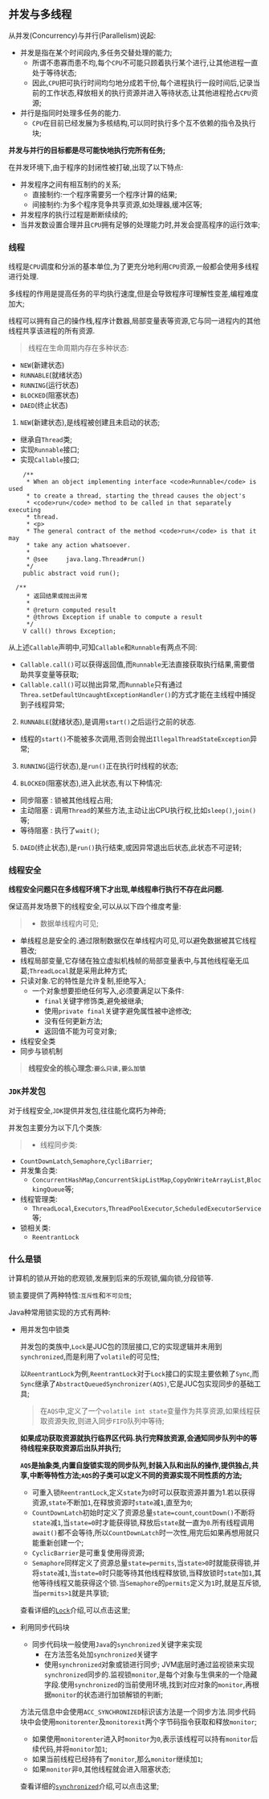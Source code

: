 ## 并发与多线程

从并发(Concurrency)与并行(Parallelism)说起:
+ 并发是指在某个时间段内,多任务交替处理的能力;
  + 所谓不患寡而患不均,每个`CPU`不可能只顾着执行某个进行,让其他进程一直处于等待状态;
  + 因此,`CPU`把可执行时间均匀地分成若干份,每个进程执行一段时间后,记录当前的工作状态,释放相关的执行资源并进入等待状态,让其他进程抢占`CPU`资源;
+ 并行是指同时处理多任务的能力.
  + `CPU`在目前已经发展为多核结构,可以同时执行多个互不依赖的指令及执行块;

**并发与并行的目标都是尽可能快地执行完所有任务;**

在并发环境下,由于程序的封闭性被打破,出现了以下特点:
+ 并发程序之间有相互制约的关系;
  + 直接制约:一个程序需要另一个程序计算的结果;
  + 间接制约:为多个程序竞争共享资源,如处理器,缓冲区等;
+ 并发程序的执行过程是断断续续的;
+ 当并发数设置合理并且`CPU`拥有足够的处理能力时,并发会提高程序的运行效率;

### 线程

线程是`CPU`调度和分派的基本单位,为了更充分地利用`CPU`资源,一般都会使用多线程进行处理.

多线程的作用是提高任务的平均执行速度,但是会导致程序可理解性变差,编程难度加大;

线程可以拥有自己的操作栈,程序计数器,局部变量表等资源,它与同一进程内的其他线程共享该进程的所有资源.

>线程在生命周期内存在多种状态:
+ `NEW`(新建状态)
+ `RUNNABLE`(就绪状态)
+ `RUNNING`(运行状态)
+ `BLOCKED`(阻塞状态)
+ `DAED`(终止状态)

1. `NEW`(新建状态),是线程被创建且未启动的状态;
  + 继承自`Thread`类;
  + 实现`Runnable`接口;
  + 实现`Callable`接口;

  ```Runnable
      /**
       * When an object implementing interface <code>Runnable</code> is used
       * to create a thread, starting the thread causes the object's
       * <code>run</code> method to be called in that separately executing
       * thread.
       * <p>
       * The general contract of the method <code>run</code> is that it may
       * take any action whatsoever.
       *
       * @see     java.lang.Thread#run()
       */
      public abstract void run();
  ```

  ```Callable
   	/**
       * 返回结果或抛出异常
       *
       * @return computed result
       * @throws Exception if unable to compute a result
       */
      V call() throws Exception;
  ```
  从上述`Callable`声明中,可知`Callable`和`Runnable`有两点不同:
  + `Callable.call()`可以获得返回值,而`Runnable`无法直接获取执行结果,需要借助共享变量等获取;
  + `Callable.call()`可以抛出异常,而`Runnable`只有通过`Threa.setDefaultUncaughtExceptionHandler()`的方式才能在主线程中捕捉到子线程异常;


2. `RUNNABLE`(就绪状态),是调用`start()`之后运行之前的状态.
  + 线程的`start()`不能被多次调用,否则会抛出`IllegalThreadStateException`异常;

3. `RUNNING`(运行状态),是`run()`正在执行时线程的状态;

4. `BLOCKED`(阻塞状态),进入此状态,有以下种情况:
  + 同步阻塞 : 锁被其他线程占用;
  + 主动阻塞 : 调用`Thread`的某些方法,主动让出CPU执行权,比如`sleep()`,`join()`等;
  + 等待阻塞 : 执行了`wait()`;

5. `DAED`(终止状态),是`run()`执行结束,或因异常退出后状态,此状态不可逆转;

### 线程安全

**线程安全问题只在多线程环境下才出现,单线程串行执行不存在此问题.**

保证高并发场景下的线程安全,可以从以下四个维度考量:

>+ 数据单线程内可见;
  + 单线程总是安全的.通过限制数据仅在单线程内可见,可以避免数据被其它线程篡改;
  + 线程局部变量,它存储在独立虚拟机栈帧的局部变量表中,与其他线程毫无瓜葛;`ThreadLocal`就是采用此种方式;
+ 只读对象.它的特性是允许复制,拒绝写入;
  + 一个对象想要拒绝任何写入,必须要满足以下条件:
    + `final`关键字修饰类,避免被继承;
    + 使用`private final`关键字避免属性被中途修改;
    + 没有任何更新方法;
    + 返回值不能为可变对象;
+ 线程安全类
+ 同步与锁机制


>**线程安全的核心理念:`要么只读,要么加锁`**

### `JDK`并发包

对于线程安全,`JDK`提供并发包,往往能化腐朽为神奇;

并发包主要分为以下几个类族:
>+ 线程同步类:
  + `CountDownLatch`,`Semaphore`,`CycliBarrier`;
+ 并发集合类:
  + `ConcurrentHashMap`,`ConcurrentSkipListMap`,`CopyOnWriteArrayList`,`BlockingQueue`等;
+ 线程管理类:
  + `ThreadLocal`,`Executors`,`ThreadPoolExecutor`,`ScheduledExecutorService`等;
+ 锁相关类:
  + `ReentrantLock`

### 什么是锁

计算机的锁从开始的悲观锁,发展到后来的乐观锁,偏向锁,分段锁等.

锁主要提供了两种特性:`互斥性`和`不可见性`;

Java种常用锁实现的方式有两种:

+ 用并发包中锁类
  
  并发包的类族中,`Lock`是JUC包的顶层接口,它的实现逻辑并未用到`synchronized`,而是利用了`volatile`的可见性;

  以`ReentrantLock`为例,`ReentrantLock`对于`Lock`接口的实现主要依赖了`Sync`,而`Sync`继承了`AbstractQueuedSynchronizer(AQS)`,它是JUC包实现同步的基础工具;

  >在`AQS`中,定义了一个`volatile int state`变量作为共享资源,如果线程获取资源失败,则进入同步`FIFO`队列中等待;

  **如果成功获取资源就执行临界区代码.执行完释放资源,会通知同步队列中的等待线程来获取资源后出队并执行;**

  **`AQS`是抽象类,内置自旋锁实现的同步队列,封装入队和出队的操作,提供独占,共享,中断等特性方法;`AQS`的子类可以定义不同的资源实现不同性质的方法;**
  + 可重入锁`ReentrantLock`,定义`state`为`0`时可以获取资源并置为1.若以获得资源,`state`不断加`1`,在释放资源时`state`减`1`,直至为`0`;
  + `CountDownLatch`初始时定义了资源总量`state=count`,`countDown()`不断将`state`减`1`,当`state=0`时才能获得锁,释放后`state`就一直为`0`.所有线程调用`await()`都不会等待,所以`CountDownLatch`时一次性,用完后如果再想用就只能重新创建一个;
  + `CyclicBarrier`是可重复使用得资源;
  + `Semaphore`同样定义了资源总量`state=permits`,当`state>0`时就能获得锁,并将`state`减`1`,当`state=0`时只能等待其他线程释放锁,当释放锁时`state`加`1`,其他等待线程又能获得这个锁.当`Semaphore`的`permits`定义为`1`时,就是互斥锁,当`permits>1`就是共享锁;

  查看详细的<a href="#/computer/concurrence/lock" title="Lock">`Lock`</a>介绍,可以点击这里;
+ 利用同步代码块
  + 同步代码块一般使用`Java`的`synchronized`关键字来实现
    + 在方法签名处加`synchronized`关键字
    + 使用`synchronized`对象或锁进行同步;
  JVM底层时通过监视锁来实现`synchronized`同步的.监视锁`monitor`,是每个对象与生俱来的一个隐藏字段.使用`synchronized`的当前使用环境,找到对应对象的`monitor`,再根据`monitor`的状态进行加锁解锁的判断;

  方法元信息中会使用`ACC_SYNCHRONIZED`标识该方法是一个同步方法.同步代码块中会使用`monitorenter`及`monitorexit`两个字节码指令获取和释放`monitor`;

  + 如果使用`monitorenter`进入时`monitor`为`0`,表示该线程可以持有`monitor`后续代码,并将`monitor`加`1`;
  + 如果当前线程已经持有了`monitor`,那么`monitor`继续加`1`;
  + 如果`monitor`非`0`,其他线程就会进入阻塞状态;

  查看详细的<a href="#/computer/concurrence/synchronized" title="synchronized">`synchronized`</a>介绍,可以点击这里;

